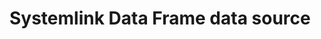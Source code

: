 # Systemlink Data Frame data source

<!--
    TODO: Write a short description of your plugin and document any extra
    configuration that is required for development.
-->
